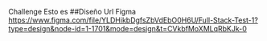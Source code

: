Challenge Esto es
##Diseño
Url Figma
https://www.figma.com/file/YLDHikbDgfsZbVdEbO0H6U/Full-Stack-Test-1?type=design&node-id=1-1701&mode=design&t=CVkbfMoXMLqRbKJk-0